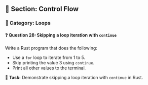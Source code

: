 ## 📘 Section: Control Flow  
### 🔹 Category: Loops  
#### ❓ Question 28: Skipping a loop iteration with `continue`

Write a Rust program that does the following:

- Use a `for` loop to iterate from 1 to 5.
- Skip printing the value 3 using `continue`.
- Print all other values to the terminal.

🔧 **Task:** Demonstrate skipping a loop iteration with `continue` in Rust.

